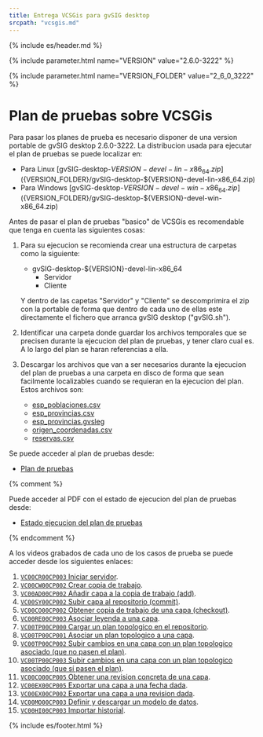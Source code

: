 ```yaml
---
title: Entrega VCSGis para gvSIG desktop
srcpath: "vcsgis.md"
---
```

{% include es/header.md %}

{% include parameter.html name="VERSION" value="2.6.0-3222" %}

{% include parameter.html name="VERSION_FOLDER" value="2_6_0_3222" %}


# Plan de pruebas sobre VCSGis

Para pasar los planes de prueba es necesario disponer de una version portable de gvSIG desktop 2.6.0-3222.
La distribucion usada para ejecutar el plan de pruebas se puede localizar en:
* Para Linux [gvSIG-desktop-${VERSION}-devel-lin-x86_64.zip](${VERSION_FOLDER}/gvSIG-desktop-${VERSION}-devel-lin-x86_64.zip)
* Para Windows [gvSIG-desktop-${VERSION}-devel-win-x86_64.zip](${VERSION_FOLDER}/gvSIG-desktop-${VERSION}-devel-win-x86_64.zip)

Antes de pasar el plan de pruebas "basico" de VCSGis es recomendable que tenga en cuenta las siguientes cosas:
1. Para su ejecucion se recomienda crear una estructura de carpetas como la siguiente:
   * gvSIG-desktop-${VERSION}-devel-lin-x86_64
     * Servidor
     * Cliente 

   Y dentro de las capetas "Servidor" y "Cliente" se descomprimira el zip con la portable de forma que dentro
   de cada uno de ellas este directamente el fichero que arranca gvSIG desktop ("gvSIG.sh").

2. Identificar una carpeta donde guardar los archivos temporales que se precisen 
   durante la ejecucion del plan de pruebas, y tener claro cual es. A lo largo del plan se
   haran referencias a ella.

3. Descargar los archivos que van a ser necesarios durante la ejecucion del plan de pruebas
   a una carpeta en disco de forma que sean facilmente localizables cuando se requieran
   en la ejecucion del plan. Estos archivos son:
   * [esp_poblaciones.csv](casos/VC00/data/esp_poblaciones.csv)
   * [esp_provincias.csv](casos/VC00/data/esp_provincias.csv)
   * [esp_provincias.gvsleg](casos/VC00/data/esp_provincias.gvsleg)
   * [origen_coordenadas.csv](casos/VC00/data/origen_coordenadas.csv)
   * [reservas.csv](casos/VC00/data/reservas.csv)

Se puede acceder al plan de pruebas desde:

* [Plan de pruebas](casos/VC00/plans/planVC00PLAN003.md)

{% comment %}

Puede acceder al PDF con el estado de ejecucion del plan de pruebas desde:
* [Estado ejecucion del plan de pruebas](2_6_0_3222/Estado_ejecucion_del_plan_de_pruebas.pdf)

{% endcomment %}

A los videos grabados de cada uno de los casos de prueba se puede acceder desde los siguientes enlaces:
1. [```VC00CR00CP003``` Iniciar servidor](${VERSION_FOLDER}/VC00CR00CP003.mp4).
1. [```VC00CW00CP002``` Crear copia de trabajo](${VERSION_FOLDER}/VC00CW00CP002.mp4).
1. [```VC00AD00CP002``` Añadir capa a la copia de trabajo (add)](${VERSION_FOLDER}/VC00AD00CP002.mp4).
1. [```VC00SY00CP002``` Subir capa al repositorio (commit)](${VERSION_FOLDER}/VC00SY00CP002.mp4).
1. [```VC00CO00CP002``` Obtener copia de trabajo de una capa (checkout)](${VERSION_FOLDER}/VC00CO00CP002.mp4).
1. [```VC00RE00CP003``` Asociar leyenda a una capa](${VERSION_FOLDER}/VC00RE00CP003.mp4).
1. [```VC00TP00CP000``` Cargar un plan topologico en el repositorio](${VERSION_FOLDER}/VC00TP00CP000.mp4).
1. [```VC00TP00CP001``` Asociar un plan topologico a una capa](${VERSION_FOLDER}/VC00TP00CP001.mp4).
1. [```VC00TP00CP002``` Subir cambios en una capa con un plan topologico asociado (que no pasen el plan)](${VERSION_FOLDER}/VC00TP00CP002.mp4).
1. [```VC00TP00CP003``` Subir cambios en una capa con un plan topologico asociado (que sí pasen el plan)](${VERSION_FOLDER}/VC00TP00CP003.mp4).
1. [```VC00CO00CP005``` Obtener una revision concreta de una capa](${VERSION_FOLDER}/VC00CO00CP005.mp4).
1. [```VC00EX00CP005``` Exportar una capa a una fecha dada](${VERSION_FOLDER}/VC00EX00CP005.mp4).
1. [```VC00EX00CP002``` Exportar una capa a una revision dada](${VERSION_FOLDER}/VC00EX00CP002.mp4).
1. [```VC00MO00CP003``` Definir y descargar un modelo de datos](${VERSION_FOLDER}/VC00MO00CP003.mp4).
1. [```VC00HI00CP003``` Importar historial](${VERSION_FOLDER}/VC00HI00CP003.mp4).

<div style="display:none;"  markdown="1">

Notas para descargar la web:
* Para descargar la web de los casos de prueba:
  ```
  wget -m --convert-links --page-requisites --no-parent  https://gvsigassociation.github.io/gvsig-desktop-testing/
  wget -m --convert-links --page-requisites --no-parent  https://gvsigassociation.github.io/gvsig-desktop-testing/vcsgis.html
  cd gvsigassociation.github.io/gvsig-desktop-testing
  mv vcsgis.html leeme.html
  
  ```
* Una vez descargado, el raiz de la web estara en la carpeta ```gvsigassociation.github.io/gvsig-desktop-testing```.

* Dejar en "casos" solo la carpeta "VC00".

* Crear la carpteta de la version (2_6_0_3222) en el raiz de la web.

</div>


{% include es/footer.html %}


